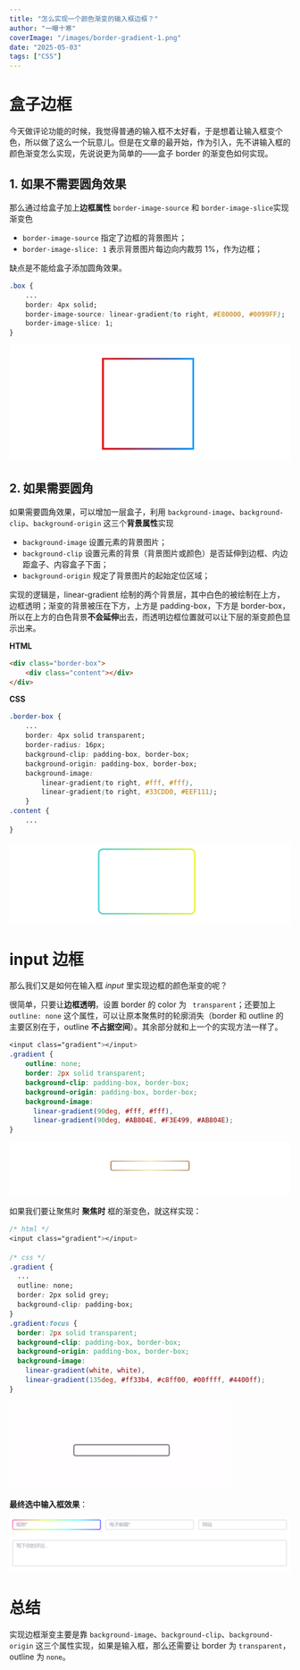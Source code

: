 ```yaml
---
title: "怎么实现一个颜色渐变的输入框边框？"
author: "一曝十寒"
coverImage: "/images/border-gradient-1.png"
date: "2025-05-03"
tags: ["CSS"]
---
```


# 盒子边框

今天做评论功能的时候，我觉得普通的输入框不太好看，于是想着让输入框变个色，所以做了这么一个玩意儿。但是在文章的最开始，作为引入，先不讲输入框的颜色渐变怎么实现，先说说更为简单的——盒子 border 的渐变色如何实现。

## 1. 如果不需要圆角效果

那么通过给盒子加上**边框属性** `border-image-source` 和 `border-image-slice`实现渐变色

*   `border-image-source` 指定了边框的背景图片；
*   `border-image-slice: 1` 表示背景图片每边向内裁剪 1%，作为边框；

缺点是不能给盒子添加圆角效果。

```css
.box { 
    ...
    border: 4px solid;
    border-image-source: linear-gradient(to right, #E80000, #0099FF);
    border-image-slice: 1; 
}
```

![border-gradient-1](../images/border-gradient-1.png)

## 2. 如果需要圆角

如果需要圆角效果，可以增加一层盒子，利用 `background-image`、`background-clip`、`background-origin` 这三个**背景属性**实现

*   `background-image` 设置元素的背景图片；
*   `background-clip` 设置元素的背景（背景图片或颜色）是否延伸到边框、内边距盒子、内容盒子下面；
*   `background-origin` 规定了背景图片的起始定位区域；

实现的逻辑是，linear-gradient 绘制的两个背景层，其中白色的被绘制在上方，边框透明；渐变的背景被压在下方，上方是 padding-box，下方是 border-box，所以在上方的白色背景**不会延伸**出去，而透明边框位置就可以让下层的渐变颜色显示出来。

**HTML**

```html
<div class="border-box">
    <div class="content"></div>
</div>
```

**CSS**

```css
.border-box {
    ...
    border: 4px solid transparent;
    border-radius: 16px;
    background-clip: padding-box, border-box;
    background-origin: padding-box, border-box;
    background-image: 
        linear-gradient(to right, #fff, #fff),
        linear-gradient(to right, #33CDD0, #EEF111); 
    }
.content {
    ...
}
```

![border-gradient-2](../images/border-gradient-2.png)

# input 边框

那么我们又是如何在输入框 *input* 里实现边框的颜色渐变的呢？

很简单，只要让**边框透明**，设置 border 的 color 为 ` transparent`；还要加上 `outline: none` 这个属性，可以让原本聚焦时的轮廓消失（border 和 outline 的主要区别在于，outline **不占据空间**）。其余部分就和上一个的实现方法一样了。

```css
<input class="gradient"></input>
.gradient {
    outline: none;
    border: 2px solid transparent;
    background-clip: padding-box, border-box;
    background-origin: padding-box, border-box;
    background-image:
      linear-gradient(90deg, #fff, #fff),
      linear-gradient(90deg, #AB804E, #F3E499, #AB804E);
}
```

![border-gradient-3](../images/border-gradient-3.png)


如果我们要让聚焦时 **聚焦时** 框的渐变色，就这样实现：

```css
/* html */
<input class="gradient"></input>

/* css */
.gradient {
  ...
  outline: none;
  border: 2px solid grey;
  background-clip: padding-box;
}
.gradient:focus {
  border: 2px solid transparent;
  background-clip: padding-box, border-box;
  background-origin: padding-box, border-box;
  background-image: 
    linear-gradient(white, white),
    linear-gradient(135deg, #ff33b4, #c8ff00, #00ffff, #4400ff);
}
```

![border-gradient-4](../images/border-gradient-4.gif)


**最终选中输入框效果**：

![border-gradient-5](../images/border-gradient-5.png)


# 总结

实现边框渐变主要是靠 `background-image`、`background-clip`、`background-origin` 这三个属性实现，如果是输入框，那么还需要让 border 为 `transparent`，outline 为 `none`。
